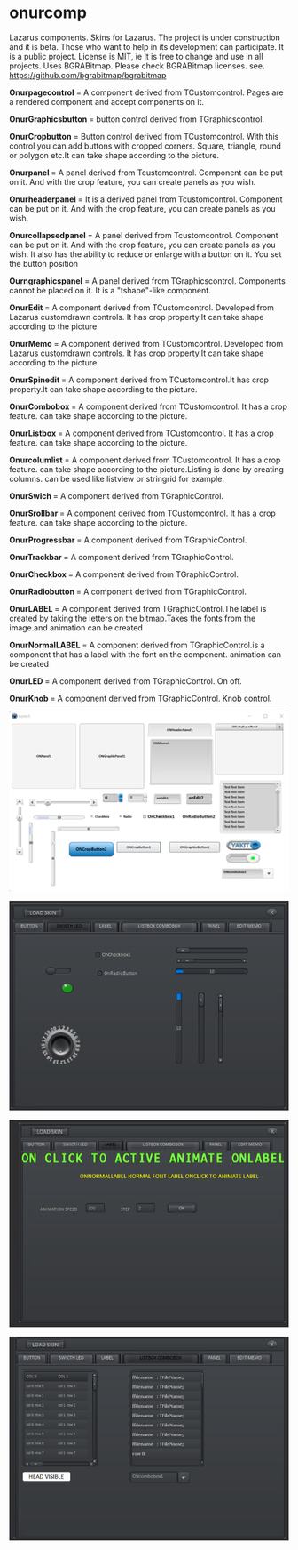 # onurcomp
Lazarus components.
 Skins for Lazarus. The project is under construction and it is beta. Those who want to help in its development can participate. It is a public project. 
 License is MIT, ie It is free to change and use in all projects.
Uses BGRABitmap. Please check BGRABitmap licenses.
see. https://github.com/bgrabitmap/bgrabitmap


<p><b>Onurpagecontrol</b> = A component derived from TCustomcontrol. Pages are a rendered component and accept components on it.
<p><b>OnurGraphicsbutton </b> = button control derived from TGraphicscontrol.
<p><b>OnurCropbutton</b> = Button control derived from TCustomcontrol. With this control you can add buttons with cropped corners. Square, triangle, round or polygon etc.It can take shape according to the picture.
<p><b>Onurpanel </b> = A panel derived from Tcustomcontrol. Component can be put on it. And with the crop feature, you can create panels as you wish.
<p><b>Onurheaderpanel </b> = It is a derived panel from Tcustomcontrol. Component can be put on it. And with the crop feature, you can create panels as you wish.
<p><b>Onurcollapsedpanel </b>= A panel derived from Tcustomcontrol. Component can be put on it. And with the crop feature, you can create panels as you wish. It also has the ability to reduce or enlarge with a button on it. You set the button position
<p><b>Ourngraphicspanel</b> = A panel derived from TGraphicscontrol. Components cannot be placed on it. It is a "tshape"-like component.
<p><b>OnurEdit </b> = A component derived from TCustomcontrol. Developed from Lazarus customdrawn controls. It has crop property.It can take shape according to the picture.
<p><b>OnurMemo </b> = A component derived from TCustomcontrol. Developed from Lazarus customdrawn controls. It has crop property.It can take shape according to the picture.
<p><b>OnurSpinedit </b> = A component derived from TCustomcontrol.It has crop property.It can take shape according to the picture.
<p><b>OnurCombobox </b> = A component derived from TCustomcontrol. It has a crop feature. can take shape according to the picture. 
<p><b>OnurListbox </b> = A component derived from TCustomcontrol. It has a crop feature. can take shape according to the picture.
<p><b>Onurcolumlist </b> = A component derived from TCustomcontrol. It has a crop feature. can take shape according to the picture.Listing is done by creating columns. can be used like listview or stringrid for example. 
<p><b>OnurSwich </b> = A component derived from TGraphicControl. 
<p><b>OnurSrollbar </b> = A component derived from TCustomcontrol. It has a crop feature. can take shape according to the picture.
<p><b>OnurProgressbar </b> = A component derived from TGraphicControl.  
<p><b>OnurTrackbar </b> = A component derived from TGraphicControl.  
<p><b>OnurCheckbox </b> = A component derived from TGraphicControl.   
<p><b>OnurRadiobutton </b> = A component derived from TGraphicControl.   
<p><b>OnurLABEL </b> = A component derived from TGraphicControl.The label is created by taking the letters on the bitmap.Takes the fonts from the image.and animation can be created
<p><b>OnurNormalLABEL </b> = A component derived from TGraphicControl.is a component that has a label with the font on the component. animation can be created
<p><b>OnurLED </b> = A component derived from TGraphicControl. On off. 
<p><b>OnurKnob </b> = A component derived from TGraphicControl. Knob control. 
<p><img src="https://github.com/Onur2x/onurcomp/blob/master/3450.png"> 
<p><img src="https://github.com/Onur2x/onurcomp/blob/master/on1.png">
<p><img src="https://github.com/Onur2x/onurcomp/blob/master/on2.png">
<p><img src="https://github.com/Onur2x/onurcomp/blob/master/on3.png">
